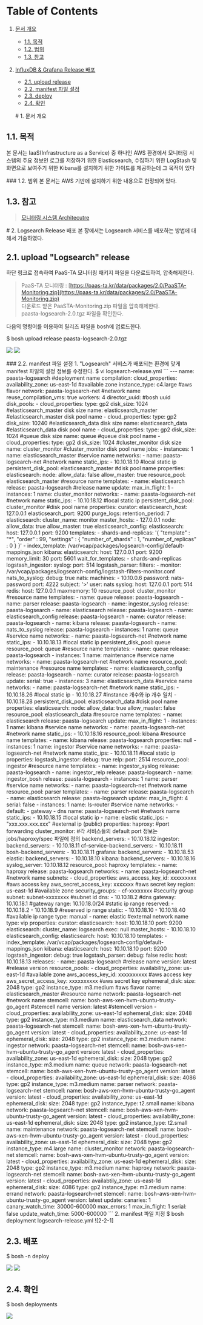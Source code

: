 # Table of Contents

1. [문서 개요](paas-ta-logsearch-aws-_v1.0.md#1)
   * [1.1. 목적](paas-ta-logsearch-aws-_v1.0.md#2)
   * [1.2. 범위](paas-ta-logsearch-aws-_v1.0.md#3)
   * [1.3. 참고](paas-ta-logsearch-aws-_v1.0.md#4)
2. [InfluxDB & Grafana Release 배포](paas-ta-logsearch-aws-_v1.0.md#5)

   * [2.1.  upload release](paas-ta-logsearch-aws-_v1.0.md#6)
   * [2.2.  manifest 파일 설정](paas-ta-logsearch-aws-_v1.0.md#7)
   * [2.3.  deploy](paas-ta-logsearch-aws-_v1.0.md#8)
   * [2.4.  확인](paas-ta-logsearch-aws-_v1.0.md#9)

   \# 1. 문서 개요

## 1.1. 목적

본 문서는 IaaS\(Infrastructure as a Service\) 중 하나인 AWS 환경에서 모니터링 시스템의 주요 정보인 로그를 저장하기 위한 Elasticsearch, 수집하기 위한 LogStash 및 화면으로 보여주기 위한 Kibana를 설치하기 위한 가이드를 제공하는데 그 목적이 있다

\#\#\# 1.2. 범위 본 문서는 AWS 기반에 설치하기 위한 내용으로 한정되어 있다.

## 1.3. 참고

> [모니터링 시스템 Architecutre](https://github.com/OpenPaaSRnD/Documents-PaaSTA-2.0/blob/master/Use-Guide/PaaS-TA%20%EB%AA%A8%EB%8B%88%ED%84%B0%EB%A7%81%20%EC%8B%9C%EC%8A%A4%ED%85%9C%20Architecture.md)

\# 2. Logsearch Release 배포 본 장에서는 Logsearch 서비스를 배포하는 방법에 대해서 기술하였다.

## 2.1.  upload "Logsearch" release

하단 링크로 접속하여 PaaS-TA 모니터링 패키지 파일을 다운로드하여, 압축해제한다.

> PaaS-TA 모니터링 : [https://paas-ta.kr/data/packages/2.0/PaaSTA-Monitoring.zip](https://paas-ta.kr/data/packages/2.0/PaaSTA-Monitoring.zip)  
> 다운로드 받은 PaaSTA-Monitoring.zip 파일을 압축해제한다.  
> paasta-logsearch-2.0.tgz 파일을 확인한다.

다음의 명령어를 이용하여 릴리즈 파일을 bosh에 업로드한다.

$ bosh upload release paasta-logsearch-2.0.tgz

![](../../../.gitbook/assets/2-1-1%20%2823%29.png) ![](../../../.gitbook/assets/2-1-2%20%2815%29.png)

\#\#\# 2.2. manifest 파일 설정 1. "Logsearch" 서비스가 배포되는 환경에 맞게 manifest 파일의 설정 정보를 수정한다. $ vi logsearch-release.yml \`\`\` --- name: paasta-logsearch \#deployment name compilation: cloud\_properties: availability\_zone: us-east-1d \#available zone instance\_type: c4.large \#aws flavor network: paasta-logsearch-net \#network name reuse\_compilation\_vms: true workers: 4 director\_uuid: \#bosh uuid disk\_pools: - cloud\_properties: type: gp2 disk\_size: 1024 \#elasticsearch\_master disk size name: elasticsearch\_master \#elasticsearch\_master disk pool name - cloud\_properties: type: gp2 disk\_size: 10240 \#elasticsearch\_data disk size name: elasticsearch\_data \#elasticsearch\_data disk pool name - cloud\_properties: type: gp2 disk\_size: 1024 \#queue disk size name: queue \#queue disk pool name - cloud\_properties: type: gp2 disk\_size: 1024 \#cluster\_monitor disk size name: cluster\_monitor \#cluster\_monitor disk pool name jobs: - instances: 1 name: elasticsearch\_master \#service name networks: - name: paasta-logsearch-net \#network name static\_ips: - 10.10.18.10 \#local static ip persistent\_disk\_pool: elasticsearch\_master \#disk pool name properties: elasticsearch: node: allow\_data: false allow\_master: true resource\_pool: elasticsearch\_master \#resource name templates: - name: elasticsearch release: paasta-logsearch \#release name update: max\_in\_flight: 1 - instances: 1 name: cluster\_monitor networks: - name: paasta-logsearch-net \#network name static\_ips: - 10.10.18.12 \#local static ip persistent\_disk\_pool: cluster\_monitor \#disk pool name properties: curator: elasticsearch\_host: 127.0.0.1 elasticsearch\_port: 9200 purge\_logs: retention\_period: 7 elasticsearch: cluster\_name: monitor master\_hosts: - 127.0.0.1 node: allow\_data: true allow\_master: true elasticsearch\_config: elasticsearch: host: 127.0.0.1 port: 9200 templates: - shards-and-replicas: '{ "template" : "\*", "order" : 99, "settings" : { "number\_of\_shards" : 1, "number\_of\_replicas" : 0 } }' - index\_template: /var/vcap/packages/logsearch-config/default-mappings.json kibana: elasticsearch: host: 127.0.0.1 port: 9200 memory\_limit: 30 port: 5601 wait\_for\_templates: - shards-and-replicas logstash\_ingestor: syslog: port: 514 logstash\_parser: filters: - monitor: /var/vcap/packages/logsearch-config/logstash-filters-monitor.conf nats\_to\_syslog: debug: true nats: machines: - 10.10.0.6 password: nats-password port: 4222 subject: '&gt;' user: nats syslog: host: 127.0.0.1 port: 514 redis: host: 127.0.0.1 maxmemory: 10 resource\_pool: cluster\_monitor \#resource name templates: - name: queue release: paasta-logsearch - name: parser release: paasta-logsearch - name: ingestor\_syslog release: paasta-logsearch - name: elasticsearch release: paasta-logsearch - name: elasticsearch\_config release: paasta-logsearch - name: curator release: paasta-logsearch - name: kibana release: paasta-logsearch - name: nats\_to\_syslog release: paasta-logsearch - instances: 1 name: queue \#service name networks: - name: paasta-logsearch-net \#network name static\_ips: - 10.10.18.13 \#local static ip persistent\_disk\_pool: queue resource\_pool: queue \#resource name templates: - name: queue release: paasta-logsearch - instances: 1 name: maintenance \#service name networks: - name: paasta-logsearch-net \#network name resource\_pool: maintenance \#resource name templates: - name: elasticsearch\_config release: paasta-logsearch - name: curator release: paasta-logsearch update: serial: true - instances: 3 name: elasticsearch\_data \#service name networks: - name: paasta-logsearch-net \#network name static\_ips: - 10.10.18.26 \#local static ip - 10.10.18.27 \#instance 개수와 ip 개수 일치 - 10.10.18.28 persistent\_disk\_pool: elasticsearch\_data \#disk pool name properties: elasticsearch: node: allow\_data: true allow\_master: false resource\_pool: elasticsearch\_data \#resource name templates: - name: elasticsearch release: paasta-logsearch update: max\_in\_flight: 1 - instances: 1 name: kibana \#service name networks: - name: paasta-logsearch-net \#network name static\_ips: - 10.10.18.16 resource\_pool: kibana \#resource name templates: - name: kibana release: paasta-logsearch properties: null - instances: 1 name: ingestor \#service name networks: - name: paasta-logsearch-net \#network name static\_ips: - 10.10.18.11 \#local static ip properties: logstash\_ingestor: debug: true relp: port: 2514 resource\_pool: ingestor \#resource name templates: - name: ingestor\_syslog release: paasta-logsearch - name: ingestor\_relp release: paasta-logsearch - name: ingestor\_bosh release: paasta-logsearch - instances: 1 name: parser \#service name networks: - name: paasta-logsearch-net \#network name resource\_pool: parser templates: - name: parser release: paasta-logsearch - name: elasticsearch release: paasta-logsearch update: max\_in\_flight: 4 serial: false - instances: 1 name: ls-router \#service name networks: - default: - gateway - dns name: paasta-logsearch-net \#network name static\_ips: - 10.10.18.15 \#local static ip - name: elastic static\_ips: - "xxx.xxx.xxx.xxx" \#external ip \(public\) properties: haproxy: \#port forwarding cluster\_monitor: \#각 서비스들의 default port 정보는 jobs/haproxy/spec 파일에 정의 backend\_servers: - 10.10.18.12 ingestor: backend\_servers: - 10.10.18.11 cf-service-backend\_servers: - 10.10.18.11 bosh-backend\_servers: - 10.10.18.11 grafana: backend\_servers: - 10.10.18.53 elastic: backend\_servers: - 10.10.18.10 kibana: backend\_servers: - 10.10.18.16 syslog\_server: 10.10.18.12 resource\_pool: haproxy templates: - name: haproxy release: paasta-logsearch networks: - name: paasta-logsearch-net \#network name subnets: - cloud\_properties: aws\_access\_key\_id: xxxxxxxxx \#aws access key aws\_secret\_access\_key: xxxxxxx \#aws secret key region: us-east-1d \#available zone security\_groups: - cf-xxxxxxxx \#security group subnet: subnet-xxxxxxxx \#subnet id dns: - 10.10.18.2 \#dns gateway: 10.10.18.1 \#gateway range: 10.10.18.0/24 \#static ip range reserved: - 10.10.18.2 - 10.10.18.9 \#reserved ip range static: - 10.10.18.10 - 10.10.18.40 \#available ip range type: manual - name: elastic \#external network name type: vip properties: curator: elasticsearch: host: 10.10.18.10 port: 9200 elasticsearch: cluster\_name: logsearch exec: null master\_hosts: - 10.10.18.10 elasticsearch\_config: elasticsearch: host: 10.10.18.10 templates: - index\_template: /var/vcap/packages/logsearch-config/default-mappings.json kibana: elasticsearch: host: 10.10.18.10 port: 9200 logstash\_ingestor: debug: true logstash\_parser: debug: false redis: host: 10.10.18.13 releases: - name: paasta-logsearch \#release name version: latest \#release version resource\_pools: - cloud\_properties: availability\_zone: us-east-1d \#available zone aws\_access\_key\_id: xxxxxxxxxx \#aws access key aws\_secret\_access\_key: xxxxxxxxxx \#aws secret key ephemeral\_disk: size: 2048 type: gp2 instance\_type: m3.medium \#aws flavor name: elasticsearch\_master \#resource name network: paasta-logsearch-net \#network name stemcell: name: bosh-aws-xen-hvm-ubuntu-trusty-go\_agent \#stemcell name version: latest \#stemcell version - cloud\_properties: availability\_zone: us-east-1d ephemeral\_disk: size: 2048 type: gp2 instance\_type: m3.medium name: elasticsearch\_data network: paasta-logsearch-net stemcell: name: bosh-aws-xen-hvm-ubuntu-trusty-go\_agent version: latest - cloud\_properties: availability\_zone: us-east-1d ephemeral\_disk: size: 2048 type: gp2 instance\_type: m3.medium name: ingestor network: paasta-logsearch-net stemcell: name: bosh-aws-xen-hvm-ubuntu-trusty-go\_agent version: latest - cloud\_properties: availability\_zone: us-east-1d ephemeral\_disk: size: 2048 type: gp2 instance\_type: m3.medium name: queue network: paasta-logsearch-net stemcell: name: bosh-aws-xen-hvm-ubuntu-trusty-go\_agent version: latest - cloud\_properties: availability\_zone: us-east-1d ephemeral\_disk: size: 4086 type: gp2 instance\_type: m3.medium name: parser network: paasta-logsearch-net stemcell: name: bosh-aws-xen-hvm-ubuntu-trusty-go\_agent version: latest - cloud\_properties: availability\_zone: us-east-1d ephemeral\_disk: size: 2048 type: gp2 instance\_type: t2.small name: kibana network: paasta-logsearch-net stemcell: name: bosh-aws-xen-hvm-ubuntu-trusty-go\_agent version: latest - cloud\_properties: availability\_zone: us-east-1d ephemeral\_disk: size: 2048 type: gp2 instance\_type: t2.small name: maintenance network: paasta-logsearch-net stemcell: name: bosh-aws-xen-hvm-ubuntu-trusty-go\_agent version: latest - cloud\_properties: availability\_zone: us-east-1d ephemeral\_disk: size: 2048 type: gp2 instance\_type: m4.large name: cluster\_monitor network: paasta-logsearch-net stemcell: name: bosh-aws-xen-hvm-ubuntu-trusty-go\_agent version: latest - cloud\_properties: availability\_zone: us-east-1d ephemeral\_disk: size: 2048 type: gp2 instance\_type: m3.medium name: haproxy network: paasta-logsearch-net stemcell: name: bosh-aws-xen-hvm-ubuntu-trusty-go\_agent version: latest - cloud\_properties: availabtily\_zone: us-east-1d ephemeral\_disk: size: 4086 type: gp2 instance\_type: m3.medium name: errand network: paasta-logsearch-net stemcell: name: bosh-aws-xen-hvm-ubuntu-trusty-go\_agent version: latest update: canaries: 1 canary\_watch\_time: 30000-600000 max\_errors: 1 max\_in\_flight: 1 serial: false update\_watch\_time: 5000-600000 \`\`\` 2. manifest 파일 지정 $ bosh deployment logsearch-release.yml !\[2-2-1\]

## 2.3.  배포

$ bosh -n deploy

![](../../../.gitbook/assets/2-3-1%20%2828%29.png) ![](../../../.gitbook/assets/2-3-2%20%2813%29.png)

## 2.4.  확인

$ bosh deployments

![](../../../.gitbook/assets/2-4-1%20%2815%29.png)

